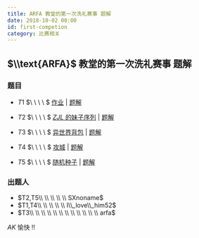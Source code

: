 ```yaml
---
title: ARFA 教堂的第一次洗礼赛事 题解
date: 2018-10-02 00:00
id: first-competion
category: 比赛相关
---
```

## $\\text{ARFA}$ 教堂的第一次洗礼赛事 题解

### 题目

- $T1$ $\\ \\ \\ \\ $ [作业](https://www.luogu.org/problemnew/show/T47092) | [题解](https://alpha1022.gitee.io/2018/10/01/322d8e7d21c196dc/)

- $T2$ $\\ \\ \\ \\ $  [$ZJL$ 的妹子序列](https://www.luogu.org/problemnew/show/T46780) | [题解](https://www.luogu.org/blog/Ilovehimforever/zjl-solution)

- $T3$ $\\ \\ \\ \\ $ [异世界背包](https://www.luogu.org/problemnew/show/T46980) | [题解](https://www.cnblogs.com/FibonacciHeap/articles/9698847.html)

- $T4$ $\\ \\ \\ \\ $ [攻城](https://www.luogu.org/problemnew/show/T47093) | [题解](https://alpha1022.gitee.io/2018/10/01/a6ee5eb8324b60a2/)

- $T5$ $\\ \\ \\ \\ $ [随机种子](https://www.luogu.org/problemnew/show/T46781) | [题解](https://www.luogu.org/blog/Ilovehimforever/random-solution)

### 出题人

- $T2,T5\\ \\ \\ \\ \\ SXnoname$ 
- $T1,T4\\ \\ \\ \\ \\ I\\_love\\_him52$
- $T3\\ \\ \\ \\ \\ \\ \\ \\ \\ \\ \\ \\ arfa$ 



$AK$ 愉快 !!

